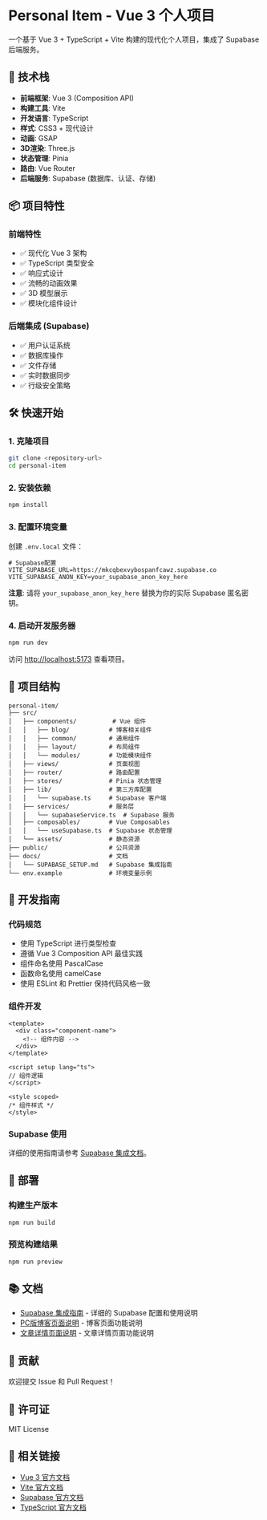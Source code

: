 # Personal Item - Vue 3 个人项目

一个基于 Vue 3 + TypeScript + Vite 构建的现代化个人项目，集成了 Supabase 后端服务。

## 🚀 技术栈

- **前端框架**: Vue 3 (Composition API)
- **构建工具**: Vite
- **开发语言**: TypeScript
- **样式**: CSS3 + 现代设计
- **动画**: GSAP
- **3D渲染**: Three.js
- **状态管理**: Pinia
- **路由**: Vue Router
- **后端服务**: Supabase (数据库、认证、存储)

## 📦 项目特性

### 前端特性
- ✅ 现代化 Vue 3 架构
- ✅ TypeScript 类型安全
- ✅ 响应式设计
- ✅ 流畅的动画效果
- ✅ 3D 模型展示
- ✅ 模块化组件设计

### 后端集成 (Supabase)
- ✅ 用户认证系统
- ✅ 数据库操作
- ✅ 文件存储
- ✅ 实时数据同步
- ✅ 行级安全策略

## 🛠️ 快速开始

### 1. 克隆项目

```bash
git clone <repository-url>
cd personal-item
```

### 2. 安装依赖

```bash
npm install
```

### 3. 配置环境变量

创建 `.env.local` 文件：

```env
# Supabase配置
VITE_SUPABASE_URL=https://mkcqbexvybospanfcawz.supabase.co
VITE_SUPABASE_ANON_KEY=your_supabase_anon_key_here
```

**注意**: 请将 `your_supabase_anon_key_here` 替换为你的实际 Supabase 匿名密钥。

### 4. 启动开发服务器

```bash
npm run dev
```

访问 [http://localhost:5173](http://localhost:5173) 查看项目。

## 📁 项目结构

```
personal-item/
├── src/
│   ├── components/          # Vue 组件
│   │   ├── blog/           # 博客相关组件
│   │   ├── common/         # 通用组件
│   │   ├── layout/         # 布局组件
│   │   └── modules/        # 功能模块组件
│   ├── views/              # 页面视图
│   ├── router/             # 路由配置
│   ├── stores/             # Pinia 状态管理
│   ├── lib/                # 第三方库配置
│   │   └── supabase.ts     # Supabase 客户端
│   ├── services/           # 服务层
│   │   └── supabaseService.ts  # Supabase 服务
│   ├── composables/        # Vue Composables
│   │   └── useSupabase.ts  # Supabase 状态管理
│   └── assets/             # 静态资源
├── public/                 # 公共资源
├── docs/                   # 文档
│   └── SUPABASE_SETUP.md   # Supabase 集成指南
└── env.example             # 环境变量示例
```

## 🔧 开发指南

### 代码规范

- 使用 TypeScript 进行类型检查
- 遵循 Vue 3 Composition API 最佳实践
- 组件命名使用 PascalCase
- 函数命名使用 camelCase
- 使用 ESLint 和 Prettier 保持代码风格一致

### 组件开发

```vue
<template>
  <div class="component-name">
    <!-- 组件内容 -->
  </div>
</template>

<script setup lang="ts">
// 组件逻辑
</script>

<style scoped>
/* 组件样式 */
</style>
```

### Supabase 使用

详细的使用指南请参考 [Supabase 集成文档](./docs/SUPABASE_SETUP.md)。

## 🚀 部署

### 构建生产版本

```bash
npm run build
```

### 预览构建结果

```bash
npm run preview
```

## 📚 文档

- [Supabase 集成指南](./docs/SUPABASE_SETUP.md) - 详细的 Supabase 配置和使用说明
- [PC版博客页面说明](./PC版博客页面说明.md) - 博客页面功能说明
- [文章详情页面说明](./文章详情页面说明.md) - 文章详情页面功能说明

## 🤝 贡献

欢迎提交 Issue 和 Pull Request！

## 📄 许可证

MIT License

## 🔗 相关链接

- [Vue 3 官方文档](https://vuejs.org/)
- [Vite 官方文档](https://vitejs.dev/)
- [Supabase 官方文档](https://supabase.com/docs)
- [TypeScript 官方文档](https://www.typescriptlang.org/)